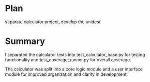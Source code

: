
# Plan 
separate calculator project, develop the unittest

# Summary
I separated the calculator tests into test_calculator_base.py for testing functionality and test_coverage_runner.py for overall coverage.


The calculator was split into a core logic module and a user interface module for improved organization and clarity in development.

